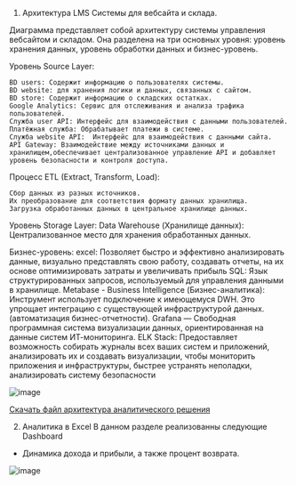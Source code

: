 1. Архитектура LMS Системы для вебсайта и склада.

Диаграмма представляет собой архитектуру системы управления вебсайтом и складом. Она разделена на три основных уровня: уровень хранения данных, уровень обработки данных и бизнес-уровень.

Уровень Source Layer:

    BD users: Содержит информацию о пользователях системы.
    BD website: для хранения логики и данных, связанных с сайтом.
    BD store: Содержит информацию о складских остатках.
	Google Analytics: Сервис для отслеживания и анализа трафика пользователей.
    Служба user API: Интерфейс для взаимодействия с данными пользователей.
	Платёжная служба: Обрабатывает платежи в системе.
	Служба website API:  Интерфейс для взаимодействия с данными сайта.
	API Gateway: Взаимодействие между источниками данных и хранилищем,обеспечивает централизованное управление API и добавляет уровень безопасности и контроля доступа.	 
    
Процесс ETL (Extract, Transform, Load):

    Сбор данных из разных источников.
    Их преобразование для соответствия формату данных хранилища.
    Загрузка обработанных данных в центральное хранилище данных.
	
Уровень Storage Layer:
	Data Warehouse (Хранилище данных): Централизованное место для хранения обработанных данных.
	
Бизнес-уровень:
    excel: Позволяет быстро и эффективно анализировать данные, визуально представлять свою работу, создавать отчеты, на их основе оптимизировать затраты и увеличивать прибыль
    SQL: Язык структурированных запросов, используемый для управления данными в хранилище.
    Metabase - Business Intelligence (Бизнес-аналитика): Инструмент использует подключение к имеющемуся DWH. Это упрощает интеграцию с существующей инфраструктурой данных.(автоматизация бизнес-отчетности).
	Grafana — Свободная программная система визуализации данных, ориентированная на данные систем ИТ-мониторинга.
    ELK Stack:  Предоставляет возможность собирать журналы всех ваших систем и приложений, анализировать их и создавать визуализации, чтобы мониторить приложения и инфраструктуры, быстрее устранять неполадки, анализировать систему безопасности


![image](https://github.com/user-attachments/assets/20ced48f-3fb1-498e-a928-07c0caeef9b1)

[Скачать файл архитектура аналитического решения](https://github.com/Rahmon22SoH/DE-101/blob/master/Module1/%D0%90%D1%80%D1%85%D0%B8%D1%82%D0%B5%D0%BA%D1%82%D1%83%D1%80%D0%B0%20%D0%B0%D0%BD%D0%B0%D0%BB%D0%B8%D1%82%D0%B8%D1%87%D0%B5%D1%81%D0%BA%D0%BE%D0%B3%D0%BE%20%D1%80%D0%B5%D1%88%D0%B5%D0%BD%D0%B8%D1%8F.drawio)


2. Аналитика в Excel
   В данном разделе реализованны следующие Dashboard
  - Динамика дохода и прибыли, а также процент возврата.
     
   ![image](https://github.com/user-attachments/assets/abf2124b-3162-4ed5-9791-75d81507bbf7)

   

